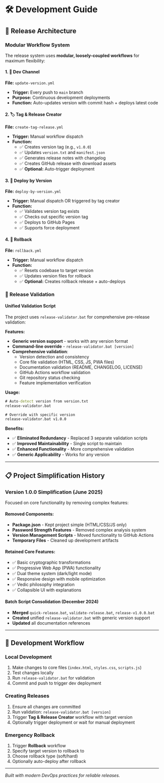# 🛠️ Development Guide

## 🚀 **Release Architecture**

### **Modular Workflow System**
The release system uses **modular, loosely-coupled workflows** for maximum flexibility:

#### **1. 🔄 Dev Channel**
**File:** `update-version.yml`
- **Trigger:** Every push to `main` branch  
- **Purpose:** Continuous development deployments
- **Function:** Auto-updates version with commit hash + deploys latest code

#### **2. 🏷️ Tag & Release Creator**
**File:** `create-tag-release.yml`
- **Trigger:** Manual workflow dispatch
- **Function:** 
  - ✅ Creates version tag (e.g., `v1.0.0`)
  - ✅ Updates `version.txt` and `manifest.json`
  - ✅ Generates release notes with changelog
  - ✅ Creates GitHub release with download assets
  - ✅ **Optional:** Auto-trigger deployment

#### **3. 🚀 Deploy by Version**
**File:** `deploy-by-version.yml`
- **Trigger:** Manual dispatch OR triggered by tag creator
- **Function:**
  - ✅ Validates version tag exists
  - ✅ Checks out specific version tag
  - ✅ Deploys to GitHub Pages
  - ✅ Supports force deployment

#### **4. 🔄 Rollback**
**File:** `rollback.yml` 
- **Trigger:** Manual workflow dispatch
- **Function:**
  - ✅ Resets codebase to target version
  - ✅ Updates version files for rollback
  - ✅ **Optional:** Creates rollback release + auto-deploys

### **🎯 Release Validation**

#### **Unified Validation Script**
The project uses `release-validator.bat` for comprehensive pre-release validation:

**Features:**
- **Generic version support** - works with any version format
- **Command-line override** - `release-validator.bat [version]`
- **Comprehensive validation**:
  - Version detection and consistency
  - Core file validation (HTML, CSS, JS, PWA files)
  - Documentation validation (README, CHANGELOG, LICENSE)
  - GitHub Actions workflow validation
  - Git repository status checking
  - Feature implementation verification

**Usage:**
```cmd
# Auto-detect version from version.txt
release-validator.bat

# Override with specific version
release-validator.bat v1.0.0
```

**Benefits:**
- ✅ **Eliminated Redundancy** - Replaced 3 separate validation scripts
- ✅ **Improved Maintainability** - Single script to maintain
- ✅ **Enhanced Functionality** - More comprehensive validation
- ✅ **Generic Applicability** - Works for any version

---

## 📋 **Project Simplification History**

### **Version 1.0.0 Simplification (June 2025)**
Focused on core functionality by removing complex features:

#### **Removed Components:**
- **Package.json** - Kept project simple (HTML/CSS/JS only)
- **Password Strength Features** - Removed complex analysis system
- **Version Management Scripts** - Moved functionality to GitHub Actions
- **Temporary Files** - Cleaned up development artifacts

#### **Retained Core Features:**
- ✅ Basic cryptographic transformations
- ✅ Progressive Web App (PWA) functionality
- ✅ Dual theme system (dark/light mode)
- ✅ Responsive design with mobile optimization
- ✅ Vedic philosophy integration
- ✅ Collapsible UI with explanations

#### **Batch Script Consolidation (December 2024)**
- **Merged** `quick-release.bat`, `validate-release.bat`, `release-v1.0.0.bat`
- **Created** unified `release-validator.bat` with generic version support
- **Updated** all documentation references

---

## 🔧 **Development Workflow**

### **Local Development**
1. Make changes to core files (`index.html`, `styles.css`, `scripts.js`)
2. Test changes locally
3. Run `release-validator.bat` for validation
4. Commit and push to trigger dev deployment

### **Creating Releases**
1. Ensure all changes are committed
2. Run validation: `release-validator.bat [version]`
3. Trigger **Tag & Release Creator** workflow with target version
4. Optionally trigger deployment or wait for manual deployment

### **Emergency Rollback**
1. Trigger **Rollback** workflow
2. Specify target version to rollback to
3. Choose rollback type (soft/hard)
4. Optionally auto-deploy after rollback

---

*Built with modern DevOps practices for reliable releases.*
